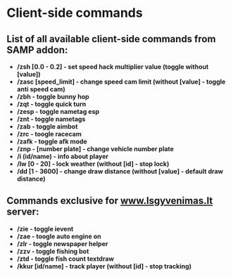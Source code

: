 # Client-side commands
## List of all available client-side commands from SAMP addon:

- **/zsh [0.0 - 0.2] - set speed hack multiplier value (toggle without [value])**
- **/zasc [speed_limit] - change speed cam limit (without [value] - toggle anti speed cam)**
- **/zbh - toggle bunny hop**
- **/zqt - toggle quick turn**
- **/zesp - toggle nametag esp**
- **/znt - toggle nametags**
- **/zab - toggle aimbot**
- **/zrc - toogle racecam**
- **/zafk - toggle afk mode**
- **/znp - [number plate] - change vehicle number plate**
- **/i (id/name) - info about player**
- **/lw [0 - 20] - lock weather (without [id] - stop lock)**
- **/dd [1 - 3600] - change draw distance (without [value] - default draw distance)**

## Commands exclusive for www.lsgyvenimas.lt server:

- **/zie - toggle ievent**
- **/zae - toogle auto engine on**
- **/zlr - toggle newspaper helper**
- **/zzv - toggle fishing bot**
- **/ztd - toggle fish count textdraw**
- **/kkur [id/name] - track player (without [id] - stop tracking)**
